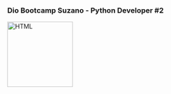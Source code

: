 ### Dio Bootcamp Suzano - Python Developer #2

<img 
    align="center" 
    alt="HTML"
    title="HTML" 
    width="150px" 
    style="padding-right: 20px;" 
    src="https://github.com/user-attachments/assets/b39d434e-480c-4e53-b0a3-e7ee13d447ce" 
/>

